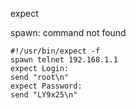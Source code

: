 

expect

spawn: command not found

```
#!/usr/bin/expect -f
spawn telnet 192.168.1.1
expect Login:
send "root\n"
expect Password:
send "LY9x25\n"
```